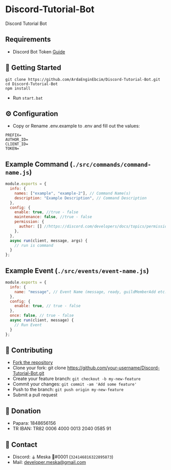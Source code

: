 # Discord-Tutorial-Bot
Discord Tutorial Bot

## Requirements
- Discord Bot Token [Guide](https://discordjs.guide/preparations/setting-up-a-bot-application.html#creating-your-bot)

## 🚀 Getting Started
```
git clone https://github.com/ArdaEnginEbcim/Discord-Tutorial-Bot.git
cd Discord-Tutorial-Bot
npm install
```
- Run `start.bat`

## ⚙️ Configuration
- Copy or Rename .env.example to .env and fill out the values:
```env
PREFIX=
AUTHOR_ID=
CLIENT_ID=
TOKEN=
```

## Example Command (`./src/commands/command-name.js`)
```js
module.exports = {
  info: {
    names: ["example", "example-2"], // Command Name(s)
    description: "Example Description", // Command Description
  },
  config: {
    enable: true, //true - false
    maintenance: false, //true - false
    permission: {
      author: [] //https://discord.com/developers/docs/topics/permissions#permissions-bitwise-permission-flags
    },
  },
  async run(client, message, args) {
    // run is command
  }
};
```

## Example Event (`./src/events/event-name.js`)
```js
module.exports = {
  info: {
    name: "message", // Event Name (message, ready, guildMemberAdd etc.)
  },
  config: {
    enable: true, // true - false
  },
  once: false, // true - false
  async run(client, message) {
    // Run Event
  }
};
```

## 🤝 Contributing
- [Fork the repository](https://github.com/ArdaEnginEbcim/Discord-Tutorial-Bot/fork)
- Clone your fork: git clone https://github.com/your-username/Discord-Tutorial-Bot.git
- Create your feature branch: `git checkout -b my-new-feature`
- Commit your changes: `git commit -am 'Add some feature'`
- Push to the branch: `git push origin my-new-feature`
- Submit a pull request

## 💸 Donation 
- Papara: 1848656156
- TR IBAN: TR82 0006 4000 0013 2040 0585 91

## 📝 Contact 
- Discord: ⚶ Meska 🍁#0001 (`324146816322895873`)
- Mail: developer.meska@gmail.com
